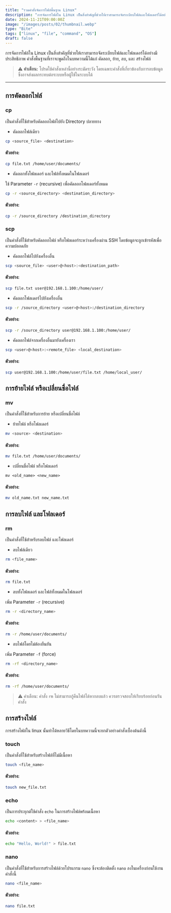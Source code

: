```yaml
---
title: "รวมคำสั่งจัดการไฟล์พื้นฐาน Linux"
description: "การจัดการไฟล์ใน Linux เป็นสิ่งสำคัญที่ช่วยให้เราสามารถจัดระเบียบไฟล์และโฟลเดอร์ได้อย่างมีประสิทธิภาพ"
date: 2024-11-21T09:00:00Z
image: "/images/posts/02/thumbnail.webp"
type: "Bite"
tags: ["linux", "file", "command", "OS"]
draft: false
---
```


การจัดการไฟล์ใน Linux เป็นสิ่งสำคัญที่ช่วยให้เราสามารถจัดระเบียบไฟล์และโฟลเดอร์ได้อย่างมีประสิทธิภาพ คำสั่งพื้นฐานที่เราจะพูดถึงในบทความนี้ได้แก่ คัดลอก, ย้าย, ลบ, และ สร้างไฟล์

> ⚠️ **คำเตือน:** โปรดใช้คำสั่งเหล่านี้อย่างระมัดระวัง โดยเฉพาะคำสั่งที่เกี่ยวข้องกับการลบข้อมูล ซึ่งอาจส่งผลกระทบต่อระบบหรือผู้ใช้ในระบบได้

---

## การคัดลอกไฟล์

### cp

เป็นคำสั่งที่ใช้สำหรับคัดลอกไฟล์ไปยัง Directory ปลายทาง

- คัดลอกไฟล์เดียว

```bash
cp <source_file> <destination>
```

#### ตัวอย่าง:

```bash
cp file.txt /home/user/documents/
```

- คัดลอกทั้งโฟลเดอร์ และไฟล์ทั้งหมดในโฟลเดอร์

ใช้ Parameter `-r` (recursive) เพื่อคัดลอกโฟลเดอร์ทั้งหมด

```bash
cp -r <source_directory> <destination_directory>
```

#### ตัวอย่าง:

```bash
cp -r /source_directory /destination_directory
```

### scp

เป็นคำสั่งที่ใช้สำหรับคัดลอกไฟล์ หรือโฟลเดอร์ระหว่างเครื่องผ่าน SSH โดยข้อมูลจะถูกเข้ารหัสเพื่อความปลอดภัย

- คัดลอกไฟล์ไปยังเครื่องอื่น

```bash
scp <source_file> <user>@<host>:<destination_path>
```

#### ตัวอย่าง:

```bash
scp file.txt user@192.168.1.100:/home/user/
```

- คัดลอกโฟลเดอร์ไปยังเครื่องอื่น

```bash
scp -r /source_directory <user>@<host>:/destination_directory
```

#### ตัวอย่าง:

```bash
scp -r /source_directory user@192.168.1.100:/home/user/
```

- คัดลอกไฟล์จากเครื่องอื่นมายังเครื่องเรา

```bash
scp <user>@<host>:<remote_file> <local_destination>
```

#### ตัวอย่าง:

```bash
scp user@192.168.1.100:/home/user/file.txt /home/local_user/
```

## การย้ายไฟล์ หรือเปลี่ยนชื่อไฟล์

### mv

เป็นคำสั่งที่ใช้สำหรับการย้าย หรือเปลี่ยนชื่อไฟล์

- ย้ายไฟล์ หรือโฟลเดอร์

```bash
mv <source> <destination>
```

#### ตัวอย่าง:

```bash
mv file.txt /home/user/documents/
```

- เปลี่ยนชื่อไฟล์ หรือโฟลเดอร์

```
mv <old_name> <new_name>
```

#### ตัวอย่าง:

```bash
mv old_name.txt new_name.txt
```

## การลบไฟล์ และโฟลเดอร์

### rm

เป็นคำสั่งที่ใช้สำหรับรลบไฟล์ และโฟลเดอร์

- ลบไฟล์เดียว

```bash
rm <file_name>
```

#### ตัวอย่าง:

```bash
rm file.txt
```

- ลบทั้งโฟลเดอร์ และไฟล์ทั้งหมดในโฟลเดอร์

เพิ่ม Parameter `-r` (recursive)

```bash
rm -r <directory_name>
```

#### ตัวอย่าง:

```bash
rm -r /home/user/documents/
```

- ลบไฟล์โดยไม่ต้องยืนยัน

เพิ่ม Parameter `-f` (force)

```bash
rm -rf <directory_name>
```

#### ตัวอย่าง:

```bash
rm -rf /home/user/documents/
```

> ⚠️ คำเตือน: คำสั่ง `rm` ไม่สามารถกู้คืนไฟล์ได้หากลบแล้ว
> ควรตรวจสอบให้เรียบร้อยก่อนรันคำสั่ง

## การสร้างไฟล์

การสร้างไฟล์ใน linux นั้นทำได้หลายวิธีโดยในบทความนี้จะยกตัวอย่างคำสั่งเบื้องต้นดังนี้

### touch

เป็นคำสั่งที่ใช้สำหรับสร้างไฟล์ที่ไม่มีเนื้อหา

```bash
touch <file_name>
```

#### ตัวอย่าง:

```bash
touch new_file.txt
```

### echo

เป็นการประยุกต์ใช้คำสั่ง `echo` ในการสร้างไฟล์พร้อมเนื้อหา

```bash
echo <content> > <file_name>
```

#### ตัวอย่าง:

```bash
echo "Hello, World!" > file.txt
```

### nano

เป็นคำสั่งที่ใช้สำหรับการสร้างไฟล์ด้วยโปรแกรม `nano` ซึ่งจะต้องติดตั้ง `nano` ลงในเครื่องก่อนใช้งานคำสั่งนี้

```bash
nano <file_name>
```

#### ตัวอย่าง:

```bash
nano file.txt
```
